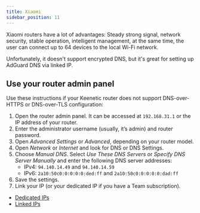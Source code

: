```yaml
---
title: Xiaomi
sidebar_position: 11
---
```


Xiaomi routers have a lot of advantages: Steady strong signal, network security, stable operation, intelligent management, at the same time, the user can connect up to 64 devices to the local Wi-Fi network.

Unfortunately, it doesn't support encrypted DNS, but it's great for setting up AdGuard DNS via linked IP.

## Use your router admin panel

Use these instructions if your Keenetic router does not support DNS-over-HTTPS or DNS-over-TLS configuration:

1. Open the router admin panel. It can be accessed at `192.168.31.1` or the IP address of your router.
1. Enter the administrator username (usually, it’s admin) and router password.
1. Open *Advanced Settings* or *Advanced*, depending on your router model.
1. Open *Network* or *Internet* and look for DNS or DNS Settings.
1. Choose *Manual DNS*. Select *Use These DNS Servers* or *Specify DNS Server Manually* and enter the following DNS server addresses:
    - IPv4: `94.140.14.49` and `94.140.14.59`
    - IPv6: `2a10:50c0:0:0:0:0:ded:ff` and `2a10:50c0:0:0:0:0:dad:ff`
1. Save the settings.
1. Link your IP (or your dedicated IP if you have a Team subscription).

- [Dedicated IPs](/private-dns/connect-devices/other-options/dedicated-ip.md)
- [Linked IPs](/private-dns/connect-devices/other-options/linked-ip.md)
